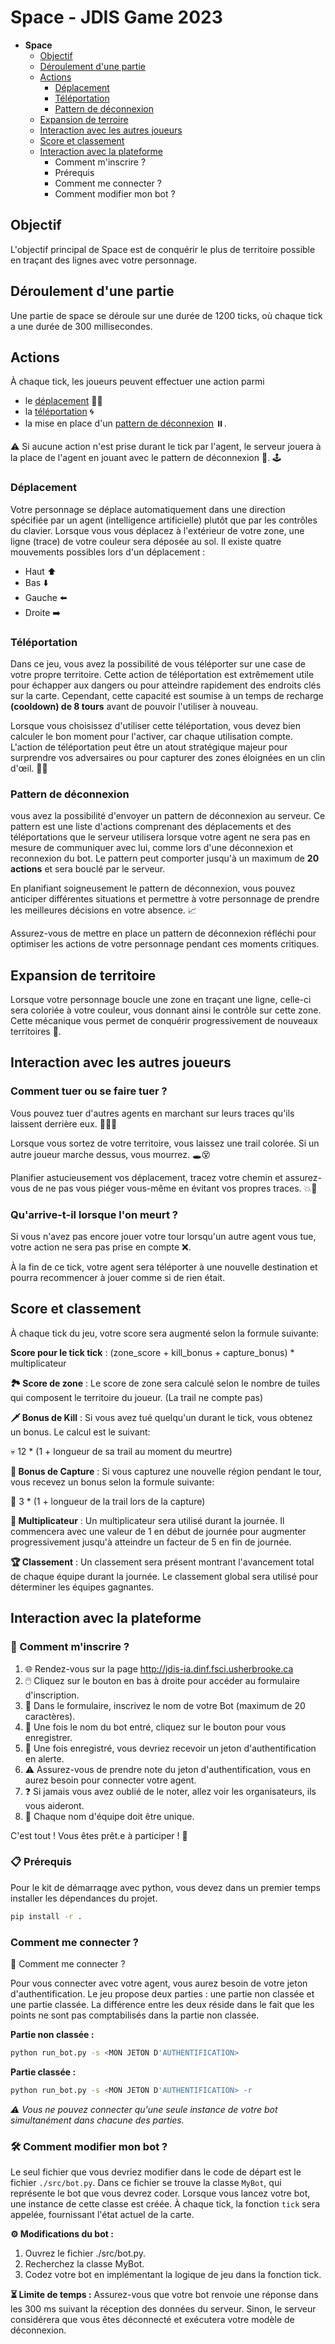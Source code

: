 # Space - JDIS Game 2023

- **Space**
    - [Objectif](#objectif)
    - [Déroulement d'une partie](#déroulement-dune-partie)
    - [Actions](#actions)
        - [Déplacement](#déplacement)
        - [Téléportation](#téléportation)
        - [Pattern de déconnexion](#pattern-de-déconnexion)
    - [Expansion de terroire](#expansion-du-territoire)
    - [Interaction avec les autres joueurs](#interaction-avec-les-autres-joueurs)
    - [Score et classement](#score-et-classement)
    - [Interaction avec la plateforme](#interaction-avec-la-plateforme)
        - Comment m'inscrire ?
        - Prérequis
        - Comment me connecter ?
        - Comment modifier mon bot ?

## Objectif
L'objectif principal de Space est de conquérir le plus de territoire possible en traçant 
des lignes avec votre personnage.

## Déroulement d'une partie
Une partie de space se déroule sur une durée de 1200 ticks, où chaque tick a une durée
de 300 millisecondes.

## Actions
À chaque tick, les joueurs peuvent effectuer une action parmi 
 - le [déplacement](#déplacement) 🚶‍♂️
 - la [téléportation](#téléportation) 🌀 
 - la mise en place d'un [pattern de déconnexion](#pattern-de-déconnexion) ⏸️. 
 
⚠️ Si aucune action n'est prise durant le tick par l'agent, le serveur jouera à la place de l'agent en jouant avec le pattern de déconnexion 🤖. 🕹️

### Déplacement
Votre personnage se déplace automatiquement dans une direction spécifiée par un agent (intelligence artificielle) plutôt que par les contrôles du clavier. Lorsque vous vous déplacez à l'extérieur de votre zone, une ligne (trace) de votre couleur sera déposée au sol. Il existe quatre mouvements possibles lors d'un déplacement :

- Haut ⬆️
- Bas ⬇️
- Gauche ⬅️
- Droite ➡️

### Téléportation
Dans ce jeu, vous avez la possibilité de vous téléporter sur une case de votre propre territoire. Cette action de téléportation est extrêmement utile pour échapper aux dangers ou pour atteindre rapidement des endroits clés sur la carte. Cependant, cette capacité est soumise à un temps de recharge **(cooldown) de 8 tours** avant de pouvoir l'utiliser à nouveau.

Lorsque vous choisissez d'utiliser cette téléportation, vous devez bien calculer le bon moment pour l'activer, car chaque utilisation compte. L'action de téléportation peut être un atout stratégique majeur pour surprendre vos adversaires ou pour capturer des zones éloignées en un clin d'œil. 🧭🎯

### Pattern de déconnexion
vous avez la possibilité d'envoyer un pattern de déconnexion au serveur. Ce pattern est une liste d'actions comprenant des déplacements et des téléportations que le serveur utilisera lorsque votre agent ne sera pas en mesure de communiquer avec lui, comme lors d'une déconnexion et reconnexion du bot. Le pattern peut comporter jusqu'à un maximum de **20 actions** et sera bouclé par le serveur.

En planifiant soigneusement le pattern de déconnexion, vous pouvez anticiper différentes situations et permettre à votre personnage de prendre les meilleures décisions en votre absence. 📈

Assurez-vous de mettre en place un pattern de déconnexion réfléchi pour optimiser les actions de votre personnage pendant ces moments critiques.

## Expansion de territoire
Lorsque votre personnage boucle une zone en traçant une ligne, celle-ci sera coloriée à votre couleur, vous donnant ainsi le contrôle sur cette zone. Cette mécanique vous permet de conquérir progressivement de nouveaux territoires 🎨.

## Interaction avec les autres joueurs

### Comment tuer ou se faire tuer ?

Vous pouvez tuer d'autres agents en marchant sur leurs traces qu'ils laissent derrière eux. 🚶‍♂️💨

Lorsque vous sortez de votre territoire, vous laissez une trail colorée. Si un autre joueur marche dessus, vous mourrez. 🕳️😵

Planifier astucieusement vos déplacement, tracez votre chemin et assurez-vous de ne pas vous piéger vous-même
en évitant vos propres traces. 💥🎯

### Qu'arrive-t-il lorsque l'on meurt ?
Si vous n'avez pas encore jouer votre tour lorsqu'un autre agent vous tue, votre action ne sera pas prise en compte ❌.

À la fin de ce tick, votre agent sera téléporter à une nouvelle destination et pourra recommencer à jouer comme si de rien était. 


## Score et classement
À chaque tick du jeu, votre score sera augmenté selon la formule suivante:

**Score pour le tick tick** : (zone_score + kill_bonus + capture_bonus) * multiplicateur

**🏞️ Score de zone** : Le score de zone sera calculé selon le nombre de tuiles qui composent le territoire du joueur. (La trail ne compte pas)

**🗡️ Bonus de Kill** : Si vous avez tué quelqu'un durant le tick, vous obtenez un bonus. Le calcul est le suivant:

💀 12 * (1 + longueur de sa trail au moment du meurtre)

**🏰 Bonus de Capture** : Si vous capturez une nouvelle région pendant le tour, vous recevez un bonus selon la formule suivante:

🚩 3 * (1 + longueur de la trail lors de la capture)

**🌟 Multiplicateur** : Un multiplicateur sera utilisé durant la journée. Il commencera avec une valeur de 1 en début de journée pour augmenter progressivement jusqu'à atteindre un facteur de 5 en fin de journée.

**🏆 Classement** : Un classement sera présent montrant l'avancement total de chaque équipe durant la journée. Le classement global sera utilisé pour déterminer les équipes gagnantes.

## Interaction avec la plateforme 

### 🤝 Comment m'inscrire ?
1. 🌐 Rendez-vous sur la page http://jdis-ia.dinf.fsci.usherbrooke.ca
2. 🖱️ Cliquez sur le bouton en bas à droite pour accéder au formulaire d'inscription.
3. 📝 Dans le formulaire, inscrivez le nom de votre Bot (maximum de 20 caractères).
4. 🎯 Une fois le nom du bot entré, cliquez sur le bouton pour vous enregistrer.
5. 🚀 Une fois enregistré, vous devriez recevoir un jeton d'authentification en alerte.
6. ⚠️ Assurez-vous de prendre note du jeton d'authentification, vous en aurez besoin pour connecter votre agent.
7. ❓ Si jamais vous avez oublié de le noter, allez voir les organisateurs, ils vous aideront.
8. 🔑 Chaque nom d'équipe doit être unique.

C'est tout ! Vous êtes prêt.e à participer ! 🎉

### 📋 Prérequis

Pour le kit de démarraqge avec python, vous devez dans un premier temps installer les dépendances du projet.

```sh
pip install -r .
```

### Comment me connecter ?

🤝 Comment me connecter ?

Pour vous connecter avec votre agent, vous aurez besoin de votre jeton d'authentification. Le jeu propose deux parties : une partie non classée et une partie classée. La différence entre les deux réside dans le fait que les points ne sont pas comptabilisés dans la partie non classée.

**Partie non classée :**
```sh
python run_bot.py -s <MON JETON D'AUTHENTIFICATION>
```

**Partie classée :**

```sh
python run_bot.py -s <MON JETON D'AUTHENTIFICATION> -r
```

_⚠️ Vous ne pouvez connecter qu'une seule instance de votre bot simultanément dans chacune des parties._

### 🛠️ Comment modifier mon bot ?

Le seul fichier que vous devriez modifier dans le code de départ est le fichier `./src/bot.py`. Dans ce fichier se trouve la classe `MyBot`, qui représente le bot que vous devrez coder. Lorsque vous lancez votre bot, une instance de cette classe est créée. À chaque tick, la fonction `tick` sera appelée, fournissant l'état actuel de la carte.

**⚙️ Modifications du bot :**
1. Ouvrez le fichier ./src/bot.py.
2. Recherchez la classe MyBot.
3. Codez votre bot en implémentant la logique de jeu dans la fonction tick.

**⏳ Limite de temps :**
Assurez-vous que votre bot renvoie une réponse dans les 300 ms suivant la réception des données du serveur. Sinon, le serveur considérera que vous êtes déconnecté et exécutera votre modèle de déconnexion.